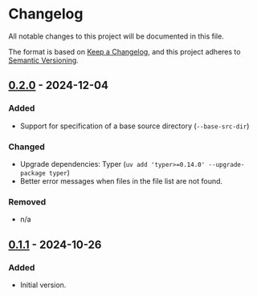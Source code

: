 # Changelog

All notable changes to this project will be documented in this file.

The format is based on [Keep a Changelog](https://keepachangelog.com/en/1.1.0/), and this project adheres to [Semantic Versioning](https://semver.org/spec/v2.0.0.html).

## [0.2.0] - 2024-12-04

### Added

- Support for specification of a base source directory (`--base-src-dir`)

### Changed

- Upgrade dependencies: Typer (`uv add 'typer>=0.14.0' --upgrade-package typer`)
- Better error messages when files in the file list are not found.

### Removed

- n/a


## [0.1.1] - 2024-10-26

### Added

- Initial version.



[unreleased]: <https://github.com/sergiofgonzalez/pylnlst/compare/v0.2.0...HEAD>
[0.2.0]: https://github.com/sergiofgonzalez/pylnlst/compare/v0.2.0...v0.1.1
[0.1.1]: https://github.com/sergiofgonzalez/pylnlst/releases/tag/v0.1.1
